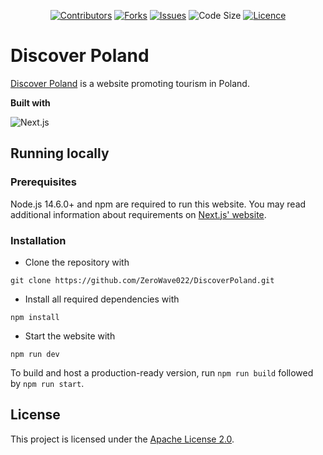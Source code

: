 <div align="center">

<a href="https://github.com/ZeroWave022/DiscoverPoland/graphs/contributors">![Contributors](https://img.shields.io/github/contributors/ZeroWave022/DiscoverPoland)</a>
<a href="https://github.com/ZeroWave022/DiscoverPoland/network/members">![Forks](https://img.shields.io/github/forks/ZeroWave022/DiscoverPoland)</a>
<a href="https://github.com/ZeroWave022/DiscoverPoland/issues">![Issues](https://img.shields.io/github/issues/ZeroWave022/DiscoverPoland)</a>
<a>![Code Size](https://img.shields.io/github/languages/code-size/ZeroWave022/DiscoverPoland)</a>
<a href="https://github.com/ZeroWave022/DiscoverPoland/blob/main/LICENSE">![Licence](https://img.shields.io/github/license/ZeroWave022/DiscoverPoland)</a>

</div>

# Discover Poland
[Discover Poland](https://discoverpoland.netlify.app/) is a website promoting tourism in Poland.

**Built with**

![Next.js](https://img.shields.io/badge/Next.js-black?style=for-the-badge&logo=next.js&logoColor=white)

## Running locally

### Prerequisites

Node.js 14.6.0+ and npm are required to run this website.
You may read additional information about requirements on [Next.js' website](https://nextjs.org/docs/getting-started).

### Installation

- Clone the repository with
```
git clone https://github.com/ZeroWave022/DiscoverPoland.git
```

- Install all required dependencies with 
```
npm install
```

- Start the website with
```
npm run dev
```

To build and host a production-ready version, run `npm run build` followed by `npm run start`.

## License
This project is licensed under the [Apache License 2.0](https://github.com/ZeroWave022/DiscoverPoland/blob/main/LICENSE).

